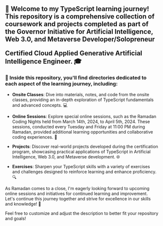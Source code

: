 
## 🚀 Welcome to my TypeScript learning journey! This repository is a comprehensive collection of coursework and projects completed as part of the Governor Initiative for Artificial Intelligence, Web 3.0, and Metaverse Developer/Solopreneur <p> Certified Cloud Applied Generative Artificial Intelligence Engineer. 🎓

### 📘 Inside this repository, you'll find directories dedicated to each aspect of the learning journey, including:

- **Onsite Classes**: Dive into materials, notes, and code from the onsite classes, providing an in-depth exploration of TypeScript fundamentals and advanced concepts. 💻

- **Online Sessions**: Explore special online sessions, such as the Ramadan Coding Nights held from March 14th, 2024, to April 5th, 2024. These sessions, conducted every Tuesday and Friday at 11:00 PM during Ramadan, provided additional learning opportunities and collaborative coding experiences. 🌙

- **Projects**: Discover real-world projects developed during the certification program, showcasing practical applications of TypeScript in Artificial Intelligence, Web 3.0, and Metaverse development. 🌐

- **Exercises**: Sharpen your TypeScript skills with a variety of exercises and challenges designed to reinforce learning and enhance proficiency. 🔍

As Ramadan comes to a close, I'm eagerly looking forward to upcoming online sessions and initiatives for continued learning and improvement. Let's continue this journey together and strive for excellence in our skills and knowledge! 🌟

Feel free to customize and adjust the description to better fit your repository and goals!
